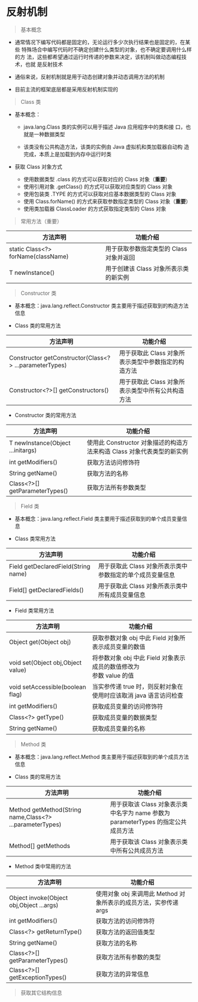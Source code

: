 # 反射机制

> 基本概念

* 通常情况下编写代码都是固定的，无论运行多少次执行结果也是固定的，在某些
  特殊场合中编写代码时不确定创建什么类型的对象，也不确定要调用什么样的方
  法，这些都希望通过运行时传递的参数来决定，该机制叫做动态编程技术，也就
  是反射技术
  
* 通俗来说，反射机制就是用于动态创建对象并动态调用方法的机制

* 目前主流的框架底层都是采用反射机制实现的

> Class 类

* 基本概念：
    * java.lang.Class 类的实例可以用于描述 Java 应用程序中的类和接
      口，也就是一种数据类型
      
    * 该类没有公共构造方法，该类的实例由 Java 虚拟机和类加载器自动构
      造完成，本质上是加载到内存中运行时类
      
* 获取 Class 对象方式
    * 使用数据类型 .class 的方式可以获取对应的 Class 对象（**重要**）
    * 使用引用对象 .getClass() 的方式可以获取对应类型的 Class 对象
    * 使用包装类 .TYPE 的方式可以获取对应基本数据类型的 Class 对象
    * 使用 Class.forName() 的方式来获取参数指定类型的 Class 对象（**重要**）
    * 使用类加载器 ClassLoader 的方式获取指定类型的 Class 对象
    
> 常用方法（重要）

|方法声明|功能介绍|
|---|---|
|static Class<?> forName(className)|用于获取参数指定类型的 Class 对象并返回|
|T newInstance()|用于创建该 Class 对象所表示类的新实例|

> Constructor 类

* 基本概念：java.lang.reflect.Constructor 类主要用于描述获取到的构造方法信息

* Class 类的常用方法

|方法声明|功能介绍|
|---|---|
|Constructor<T> getConstructor(Class<?> ...parameterTypes)|用于获取此 Class 对象所表示类型中参数指定的构造方法|
|Constructor<?>[] getConstructors()|用于获取此 Class 对象所表示类型中所有公共构造方法|

* Constructor 类的常用方法

|方法声明|功能介绍|
|---|---|
|T newInstance(Object ...initargs)|使用此 Constructor 对象描述的构造方法来构造 Class 对象代表类型的新实例|
|int getModifiers()|获取方法访问修饰符|
|String getName()|获取方法的名称|
|Class<?>[] getParameterTypes()|获取方法所有参数类型|

> Field 类

* 基本概念：java.lang.reflect.Field 类主要用于描述获取到的单个成员变量信息

* Class 类常用方法

|方法声明|功能介绍|
|---|---|
|Field getDeclaredField(String name)|用于获取此 Class 对象所表示类中参数指定的单个成员变量信息|
|Field[] getDeclaredFields()|用于获取此 Class 对象所表示类中所有成员变量信息|

* Field 类常用方法

|方法声明|功能介绍|
|---|---|
|Object get(Object obj)|获取参数对象 obj 中此 Field 对象所表示成员变量的数值|
|void set(Object obj,Object value)|将参数对象 obj 中此 Field 对象表示成员的数值修改为<br>参数 value 的值|
|void setAccessible(boolean flag)|当实参传递 true 时，则反射对象在使用时应该取消 java 语言访问检查|
|int getModifiers()|获取成员变量的访问修饰符|
|Class<?> getType()|获取成员变量的数据类型|
|String getName()|获取成员变量的名称|

> Method 类

* 基本概念：java.lang.reflect.Method 类主要用于描述获取到的单个成员方法信息

* Class 类的常用方法

|方法声明|功能介绍|
|---|---|
|Method getMethod(String name,Class<?> ...parameterTypes)|用于获取该 Class 对象表示类中名字为 name 参数为<br>parameterTypes 的指定公共成员方法|
|Method[] getMethods|用于获取该 Class 对象表示类中所有公共成员方法|

* Method 类中常用的方法

|方法声明|功能介绍|
|---|---|
|Object invoke(Object obj,Object ...args)|使用对象 obj 来调用此 Method 对象所表示的成员方法，实参传递 args|
|int getModifiers()|获取方法的访问修饰符|
|Class<?> getReturnType()|获取方法的返回值类型|
|String getName()|获取方法的名称|
|Class<?>[] getParameterTypes()|获取方法所有参数的类型|
|Class<?>[] getExceptionTypes()|获取方法的异常信息|

> 获取其它结构信息






